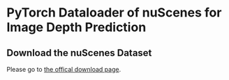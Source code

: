 # PyTorch Dataloader of nuScenes for Image Depth Prediction


## Download the nuScenes Dataset
Please go to [the offical download page](https://www.nuscenes.org/nuscenes#download).
